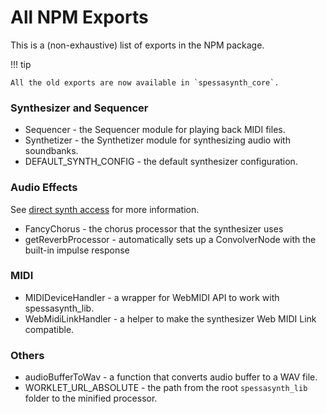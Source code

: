 # All NPM Exports
This is a (non-exhaustive) list of exports in the NPM package.

!!! tip

    All the old exports are now available in `spessasynth_core`.

### Synthesizer and Sequencer
- Sequencer - the Sequencer module for playing back MIDI files.
- Synthetizer - the Synthetizer module for synthesizing audio with soundbanks.
- DEFAULT_SYNTH_CONFIG - the default synthesizer configuration.

### Audio Effects
See [direct synth access](../synthesizer/direct-audio-engine-access.md) for more information.
- FancyChorus - the chorus processor that the synthesizer uses
- getReverbProcessor - automatically sets up a ConvolverNode with the built-in impulse response

### MIDI
- MIDIDeviceHandler - a wrapper for WebMIDI API to work with spessasynth_lib.
- WebMidiLinkHandler - a helper to make the synthesizer Web MIDI Link compatible.

### Others
- audioBufferToWav - a function that converts audio buffer to a WAV file.
- WORKLET_URL_ABSOLUTE - the path from the root `spessasynth_lib` folder to the minified processor.
